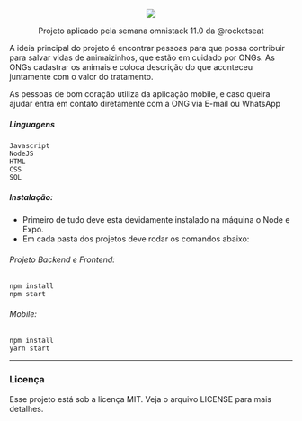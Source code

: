 <p align="center" ><img src="https://user-images.githubusercontent.com/3758675/77860525-dc8a8c80-71dd-11ea-86f1-b9f409407cfa.png"></p>

<p align="center"> Projeto aplicado pela semana omnistack 11.0  da @rocketseat </p> 



A ideia principal do projeto é encontrar pessoas para que possa contribuir para salvar vidas de animaizinhos, que estão em cuidado por ONGs. As ONGs cadastrar os animais e coloca descrição do que aconteceu juntamente com o valor do tratamento.

As pessoas de bom coração utiliza da aplicação mobile, e caso queira ajudar entra em contato diretamente com a ONG via E-mail ou WhatsApp
 


##### Linguagens
```
Javascript
NodeJS
HTML
CSS
SQL

```

#####  Instalação:
- Primeiro de tudo deve esta devidamente instalado na máquina o Node e Expo.
- Em cada pasta dos projetos deve rodar os comandos abaixo:

###### Projeto Backend e Frontend:

    npm install
    npm start

###### Mobile:
    npm install
    yarn start



-------------
### Licença

Esse projeto está sob a licença MIT. Veja o arquivo LICENSE para mais detalhes.
